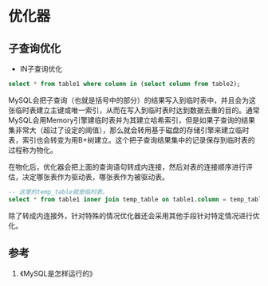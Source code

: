 # 优化器

## 子查询优化

- IN子查询优化

```sql
select * from table1 where column in (select column from table2);
```

MySQL会把子查询（也就是括号中的部分）的结果写入到临时表中，并且会为这张临时表建立主键或唯一索引，从而在写入到临时表时达到数据去重的目的。通常MySQL会用Memory引擎建临时表并为其建立哈希索引，但是如果子查询的结果集非常大（超过了设定的阈值），那么就会转用基于磁盘的存储引擎来建立临时表，索引也会转变为用B+树建立。这个把子查询结果集中的记录保存到临时表的过程称为物化。

在物化后，优化器会把上面的查询语句转成内连接，然后对表的连接顺序进行评估，决定哪张表作为驱动表，哪张表作为被驱动表。

```sql
-- 这里的temp_table就是临时表。
select * from table1 inner join temp_table on table1.column = temp_table.column;
```

除了转成内连接外，针对特殊的情况优化器还会采用其他手段针对特定情况进行优化。

## 参考

1. 《MySQL是怎样运行的》
